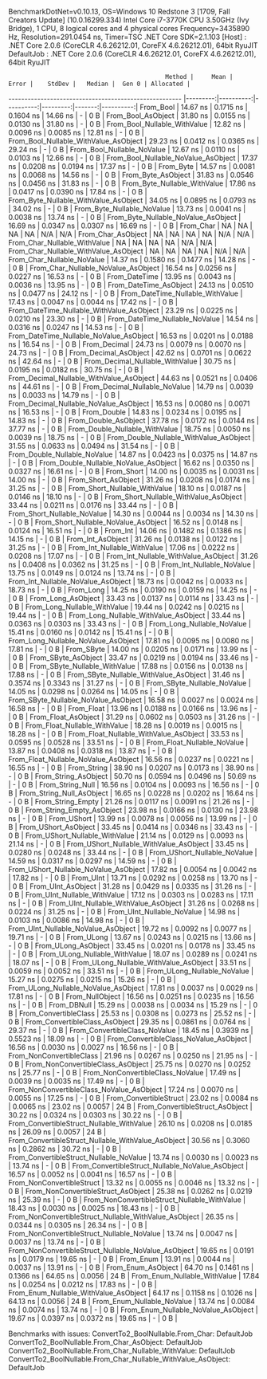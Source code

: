 
BenchmarkDotNet=v0.10.13, OS=Windows 10 Redstone 3 [1709, Fall Creators Update] (10.0.16299.334)
Intel Core i7-3770K CPU 3.50GHz (Ivy Bridge), 1 CPU, 8 logical cores and 4 physical cores
Frequency=3435890 Hz, Resolution=291.0454 ns, Timer=TSC
.NET Core SDK=2.1.103
  [Host]     : .NET Core 2.0.6 (CoreCLR 4.6.26212.01, CoreFX 4.6.26212.01), 64bit RyuJIT
  DefaultJob : .NET Core 2.0.6 (CoreCLR 4.6.26212.01, CoreFX 4.6.26212.01), 64bit RyuJIT


                                                Method |     Mean |     Error |    StdDev |   Median |  Gen 0 | Allocated |
------------------------------------------------------ |---------:|----------:|----------:|---------:|-------:|----------:|
                                             From_Bool | 14.67 ns | 0.1715 ns | 0.1604 ns | 14.66 ns |      - |       0 B |
                                    From_Bool_AsObject | 31.80 ns | 0.0155 ns | 0.0130 ns | 31.80 ns |      - |       0 B |
                          From_Bool_Nullable_WithValue | 12.82 ns | 0.0096 ns | 0.0085 ns | 12.81 ns |      - |       0 B |
                 From_Bool_Nullable_WithValue_AsObject | 29.23 ns | 0.0412 ns | 0.0365 ns | 29.24 ns |      - |       0 B |
                            From_Bool_Nullable_NoValue | 12.67 ns | 0.0110 ns | 0.0103 ns | 12.66 ns |      - |       0 B |
                   From_Bool_Nullable_NoValue_AsObject | 17.37 ns | 0.0208 ns | 0.0194 ns | 17.37 ns |      - |       0 B |
                                             From_Byte | 14.57 ns | 0.0081 ns | 0.0068 ns | 14.56 ns |      - |       0 B |
                                    From_Byte_AsObject | 31.83 ns | 0.0546 ns | 0.0456 ns | 31.83 ns |      - |       0 B |
                          From_Byte_Nullable_WithValue | 17.86 ns | 0.0417 ns | 0.0390 ns | 17.84 ns |      - |       0 B |
                 From_Byte_Nullable_WithValue_AsObject | 34.05 ns | 0.0895 ns | 0.0793 ns | 34.02 ns |      - |       0 B |
                            From_Byte_Nullable_NoValue | 13.73 ns | 0.0041 ns | 0.0038 ns | 13.74 ns |      - |       0 B |
                   From_Byte_Nullable_NoValue_AsObject | 16.69 ns | 0.0347 ns | 0.0307 ns | 16.69 ns |      - |       0 B |
                                             From_Char |       NA |        NA |        NA |       NA |    N/A |       N/A |
                                    From_Char_AsObject |       NA |        NA |        NA |       NA |    N/A |       N/A |
                          From_Char_Nullable_WithValue |       NA |        NA |        NA |       NA |    N/A |       N/A |
                 From_Char_Nullable_WithValue_AsObject |       NA |        NA |        NA |       NA |    N/A |       N/A |
                            From_Char_Nullable_NoValue | 14.37 ns | 0.1580 ns | 0.1477 ns | 14.28 ns |      - |       0 B |
                   From_Char_Nullable_NoValue_AsObject | 16.54 ns | 0.0256 ns | 0.0227 ns | 16.53 ns |      - |       0 B |
                                         From_DateTime | 13.95 ns | 0.0043 ns | 0.0036 ns | 13.95 ns |      - |       0 B |
                                From_DateTime_AsObject | 24.13 ns | 0.0510 ns | 0.0477 ns | 24.12 ns |      - |       0 B |
                      From_DateTime_Nullable_WithValue | 17.43 ns | 0.0047 ns | 0.0044 ns | 17.42 ns |      - |       0 B |
             From_DateTime_Nullable_WithValue_AsObject | 23.29 ns | 0.0225 ns | 0.0210 ns | 23.30 ns |      - |       0 B |
                        From_DateTime_Nullable_NoValue | 14.54 ns | 0.0316 ns | 0.0247 ns | 14.53 ns |      - |       0 B |
               From_DateTime_Nullable_NoValue_AsObject | 16.53 ns | 0.0201 ns | 0.0188 ns | 16.54 ns |      - |       0 B |
                                          From_Decimal | 24.73 ns | 0.0079 ns | 0.0070 ns | 24.73 ns |      - |       0 B |
                                 From_Decimal_AsObject | 42.62 ns | 0.0701 ns | 0.0622 ns | 42.64 ns |      - |       0 B |
                       From_Decimal_Nullable_WithValue | 30.75 ns | 0.0195 ns | 0.0182 ns | 30.75 ns |      - |       0 B |
              From_Decimal_Nullable_WithValue_AsObject | 44.63 ns | 0.0521 ns | 0.0406 ns | 44.61 ns |      - |       0 B |
                         From_Decimal_Nullable_NoValue | 14.79 ns | 0.0039 ns | 0.0033 ns | 14.79 ns |      - |       0 B |
                From_Decimal_Nullable_NoValue_AsObject | 16.53 ns | 0.0080 ns | 0.0071 ns | 16.53 ns |      - |       0 B |
                                           From_Double | 14.83 ns | 0.0234 ns | 0.0195 ns | 14.83 ns |      - |       0 B |
                                  From_Double_AsObject | 37.78 ns | 0.0172 ns | 0.0144 ns | 37.77 ns |      - |       0 B |
                        From_Double_Nullable_WithValue | 18.75 ns | 0.0050 ns | 0.0039 ns | 18.75 ns |      - |       0 B |
               From_Double_Nullable_WithValue_AsObject | 31.55 ns | 0.0633 ns | 0.0494 ns | 31.54 ns |      - |       0 B |
                          From_Double_Nullable_NoValue | 14.87 ns | 0.0423 ns | 0.0375 ns | 14.87 ns |      - |       0 B |
                 From_Double_Nullable_NoValue_AsObject | 16.62 ns | 0.0350 ns | 0.0327 ns | 16.61 ns |      - |       0 B |
                                            From_Short | 14.00 ns | 0.0035 ns | 0.0031 ns | 14.00 ns |      - |       0 B |
                                   From_Short_AsObject | 31.26 ns | 0.0208 ns | 0.0174 ns | 31.25 ns |      - |       0 B |
                         From_Short_Nullable_WithValue | 18.10 ns | 0.0187 ns | 0.0146 ns | 18.10 ns |      - |       0 B |
                From_Short_Nullable_WithValue_AsObject | 33.44 ns | 0.0211 ns | 0.0176 ns | 33.44 ns |      - |       0 B |
                           From_Short_Nullable_NoValue | 14.30 ns | 0.0044 ns | 0.0034 ns | 14.30 ns |      - |       0 B |
                  From_Short_Nullable_NoValue_AsObject | 16.52 ns | 0.0148 ns | 0.0124 ns | 16.51 ns |      - |       0 B |
                                              From_Int | 14.06 ns | 0.1482 ns | 0.1386 ns | 14.15 ns |      - |       0 B |
                                     From_Int_AsObject | 31.26 ns | 0.0138 ns | 0.0122 ns | 31.25 ns |      - |       0 B |
                           From_Int_Nullable_WithValue | 17.06 ns | 0.0222 ns | 0.0208 ns | 17.07 ns |      - |       0 B |
                  From_Int_Nullable_WithValue_AsObject | 31.26 ns | 0.0408 ns | 0.0362 ns | 31.25 ns |      - |       0 B |
                             From_Int_Nullable_NoValue | 13.75 ns | 0.0149 ns | 0.0124 ns | 13.74 ns |      - |       0 B |
                    From_Int_Nullable_NoValue_AsObject | 18.73 ns | 0.0042 ns | 0.0033 ns | 18.73 ns |      - |       0 B |
                                             From_Long | 14.25 ns | 0.0190 ns | 0.0159 ns | 14.25 ns |      - |       0 B |
                                    From_Long_AsObject | 33.43 ns | 0.0137 ns | 0.0114 ns | 33.43 ns |      - |       0 B |
                          From_Long_Nullable_WithValue | 19.44 ns | 0.0242 ns | 0.0215 ns | 19.44 ns |      - |       0 B |
                 From_Long_Nullable_WithValue_AsObject | 33.44 ns | 0.0363 ns | 0.0303 ns | 33.43 ns |      - |       0 B |
                            From_Long_Nullable_NoValue | 15.41 ns | 0.0160 ns | 0.0142 ns | 15.41 ns |      - |       0 B |
                   From_Long_Nullable_NoValue_AsObject | 17.81 ns | 0.0095 ns | 0.0080 ns | 17.81 ns |      - |       0 B |
                                            From_SByte | 14.00 ns | 0.0205 ns | 0.0171 ns | 13.99 ns |      - |       0 B |
                                   From_SByte_AsObject | 33.47 ns | 0.0219 ns | 0.0194 ns | 33.46 ns |      - |       0 B |
                         From_SByte_Nullable_WithValue | 17.88 ns | 0.0156 ns | 0.0138 ns | 17.88 ns |      - |       0 B |
                From_SByte_Nullable_WithValue_AsObject | 31.46 ns | 0.3574 ns | 0.3343 ns | 31.27 ns |      - |       0 B |
                           From_SByte_Nullable_NoValue | 14.05 ns | 0.0298 ns | 0.0264 ns | 14.05 ns |      - |       0 B |
                  From_SByte_Nullable_NoValue_AsObject | 16.58 ns | 0.0027 ns | 0.0024 ns | 16.58 ns |      - |       0 B |
                                            From_Float | 13.96 ns | 0.0188 ns | 0.0166 ns | 13.96 ns |      - |       0 B |
                                   From_Float_AsObject | 31.29 ns | 0.0602 ns | 0.0503 ns | 31.26 ns |      - |       0 B |
                         From_Float_Nullable_WithValue | 18.28 ns | 0.0019 ns | 0.0015 ns | 18.28 ns |      - |       0 B |
                From_Float_Nullable_WithValue_AsObject | 33.53 ns | 0.0595 ns | 0.0528 ns | 33.51 ns |      - |       0 B |
                           From_Float_Nullable_NoValue | 13.87 ns | 0.0408 ns | 0.0318 ns | 13.87 ns |      - |       0 B |
                  From_Float_Nullable_NoValue_AsObject | 16.56 ns | 0.0237 ns | 0.0221 ns | 16.55 ns |      - |       0 B |
                                           From_String | 38.90 ns | 0.0207 ns | 0.0173 ns | 38.90 ns |      - |       0 B |
                                  From_String_AsObject | 50.70 ns | 0.0594 ns | 0.0496 ns | 50.69 ns |      - |       0 B |
                                      From_String_Null | 16.56 ns | 0.0104 ns | 0.0093 ns | 16.56 ns |      - |       0 B |
                             From_String_Null_AsObject | 16.65 ns | 0.0228 ns | 0.0202 ns | 16.64 ns |      - |       0 B |
                                     From_String_Empty | 21.26 ns | 0.0117 ns | 0.0091 ns | 21.26 ns |      - |       0 B |
                            From_String_Empty_AsObject | 23.98 ns | 0.0166 ns | 0.0130 ns | 23.98 ns |      - |       0 B |
                                           From_UShort | 13.99 ns | 0.0078 ns | 0.0056 ns | 13.99 ns |      - |       0 B |
                                  From_UShort_AsObject | 33.45 ns | 0.0414 ns | 0.0346 ns | 33.43 ns |      - |       0 B |
                        From_UShort_Nullable_WithValue | 21.14 ns | 0.0129 ns | 0.0093 ns | 21.14 ns |      - |       0 B |
               From_UShort_Nullable_WithValue_AsObject | 33.45 ns | 0.0280 ns | 0.0248 ns | 33.44 ns |      - |       0 B |
                          From_UShort_Nullable_NoValue | 14.59 ns | 0.0317 ns | 0.0297 ns | 14.59 ns |      - |       0 B |
                 From_UShort_Nullable_NoValue_AsObject | 17.82 ns | 0.0054 ns | 0.0042 ns | 17.82 ns |      - |       0 B |
                                             From_UInt | 13.71 ns | 0.0292 ns | 0.0258 ns | 13.70 ns |      - |       0 B |
                                    From_UInt_AsObject | 31.28 ns | 0.0429 ns | 0.0335 ns | 31.26 ns |      - |       0 B |
                          From_UInt_Nullable_WithValue | 17.12 ns | 0.0303 ns | 0.0283 ns | 17.11 ns |      - |       0 B |
                 From_UInt_Nullable_WithValue_AsObject | 31.26 ns | 0.0268 ns | 0.0224 ns | 31.25 ns |      - |       0 B |
                            From_UInt_Nullable_NoValue | 14.98 ns | 0.0103 ns | 0.0086 ns | 14.98 ns |      - |       0 B |
                   From_UInt_Nullable_NoValue_AsObject | 19.72 ns | 0.0092 ns | 0.0077 ns | 19.71 ns |      - |       0 B |
                                            From_ULong | 13.67 ns | 0.0243 ns | 0.0215 ns | 13.66 ns |      - |       0 B |
                                   From_ULong_AsObject | 33.45 ns | 0.0201 ns | 0.0178 ns | 33.45 ns |      - |       0 B |
                         From_ULong_Nullable_WithValue | 18.07 ns | 0.0289 ns | 0.0241 ns | 18.07 ns |      - |       0 B |
                From_ULong_Nullable_WithValue_AsObject | 33.51 ns | 0.0059 ns | 0.0052 ns | 33.51 ns |      - |       0 B |
                           From_ULong_Nullable_NoValue | 15.27 ns | 0.0275 ns | 0.0215 ns | 15.26 ns |      - |       0 B |
                  From_ULong_Nullable_NoValue_AsObject | 17.81 ns | 0.0037 ns | 0.0029 ns | 17.81 ns |      - |       0 B |
                                       From_NullObject | 16.56 ns | 0.0251 ns | 0.0235 ns | 16.56 ns |      - |       0 B |
                                           From_DBNull | 15.29 ns | 0.0038 ns | 0.0034 ns | 15.29 ns |      - |       0 B |
                                 From_ConvertibleClass | 25.53 ns | 0.0308 ns | 0.0273 ns | 25.52 ns |      - |       0 B |
                        From_ConvertibleClass_AsObject | 29.35 ns | 0.0861 ns | 0.0764 ns | 29.37 ns |      - |       0 B |
                         From_ConvertibleClass_NoValue | 18.45 ns | 0.3939 ns | 0.5523 ns | 18.09 ns |      - |       0 B |
                From_ConvertibleClass_NoValue_AsObject | 16.56 ns | 0.0030 ns | 0.0027 ns | 16.56 ns |      - |       0 B |
                              From_NonConvertibleClass | 21.96 ns | 0.0267 ns | 0.0250 ns | 21.95 ns |      - |       0 B |
                     From_NonConvertibleClass_AsObject | 25.75 ns | 0.0270 ns | 0.0252 ns | 25.77 ns |      - |       0 B |
                      From_NonConvertibleClass_NoValue | 17.49 ns | 0.0039 ns | 0.0035 ns | 17.49 ns |      - |       0 B |
             From_NonConvertibleClass_NoValue_AsObject | 17.24 ns | 0.0070 ns | 0.0055 ns | 17.25 ns |      - |       0 B |
                                From_ConvertibleStruct | 23.02 ns | 0.0084 ns | 0.0065 ns | 23.02 ns | 0.0057 |      24 B |
                       From_ConvertibleStruct_AsObject | 30.22 ns | 0.0324 ns | 0.0303 ns | 30.22 ns |      - |       0 B |
             From_ConvertibleStruct_Nullable_WithValue | 26.10 ns | 0.0208 ns | 0.0185 ns | 26.09 ns | 0.0057 |      24 B |
    From_ConvertibleStruct_Nullable_WithValue_AsObject | 30.56 ns | 0.3060 ns | 0.2862 ns | 30.72 ns |      - |       0 B |
               From_ConvertibleStruct_Nullable_NoValue | 13.74 ns | 0.0030 ns | 0.0023 ns | 13.74 ns |      - |       0 B |
      From_ConvertibleStruct_Nullable_NoValue_AsObject | 16.57 ns | 0.0052 ns | 0.0041 ns | 16.57 ns |      - |       0 B |
                             From_NonConvertibleStruct | 13.32 ns | 0.0055 ns | 0.0046 ns | 13.32 ns |      - |       0 B |
                    From_NonConvertibleStruct_AsObject | 25.38 ns | 0.0262 ns | 0.0219 ns | 25.39 ns |      - |       0 B |
          From_NonConvertibleStruct_Nullable_WithValue | 18.43 ns | 0.0030 ns | 0.0025 ns | 18.43 ns |      - |       0 B |
 From_NonConvertibleStruct_Nullable_WithValue_AsObject | 26.35 ns | 0.0344 ns | 0.0305 ns | 26.34 ns |      - |       0 B |
            From_NonConvertibleStruct_Nullable_NoValue | 13.74 ns | 0.0047 ns | 0.0037 ns | 13.74 ns |      - |       0 B |
   From_NonConvertibleStruct_Nullable_NoValue_AsObject | 19.65 ns | 0.0191 ns | 0.0179 ns | 19.65 ns |      - |       0 B |
                                             From_Enum | 13.91 ns | 0.0044 ns | 0.0037 ns | 13.91 ns |      - |       0 B |
                                    From_Enum_AsObject | 64.70 ns | 0.1461 ns | 0.1366 ns | 64.65 ns | 0.0056 |      24 B |
                          From_Enum_Nullable_WithValue | 17.84 ns | 0.0254 ns | 0.0212 ns | 17.83 ns |      - |       0 B |
                 From_Enum_Nullable_WithValue_AsObject | 64.17 ns | 0.1158 ns | 0.1026 ns | 64.13 ns | 0.0056 |      24 B |
                            From_Enum_Nullable_NoValue | 13.74 ns | 0.0084 ns | 0.0074 ns | 13.74 ns |      - |       0 B |
                   From_Enum_Nullable_NoValue_AsObject | 19.67 ns | 0.0397 ns | 0.0372 ns | 19.65 ns |      - |       0 B |

Benchmarks with issues:
  ConvertTo2_BoolNullable.From_Char: DefaultJob
  ConvertTo2_BoolNullable.From_Char_AsObject: DefaultJob
  ConvertTo2_BoolNullable.From_Char_Nullable_WithValue: DefaultJob
  ConvertTo2_BoolNullable.From_Char_Nullable_WithValue_AsObject: DefaultJob
